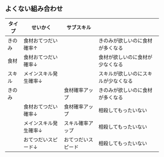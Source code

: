 ## よくない組み合わせ

| タイプ | せいかく              | サブスキル         |                                      |
| ------ | --------------------- | ------------------ | ------------------------------------ |
| きのみ | 食材おてつだい確率↑   |                    | きのみが欲しいのに食材が多くなる     |
| 食材   | 食材おてつだい確率↓   |                    | 食材が欲しいのに食材が少なくなる     |
| スキル | メインスキル発生確率↓ |                    | スキルが欲しいのにスキルが少なくなる |
| きのみ |                       | 食材確率アップ     | きのみが欲しいのに食材が多くなる     |
|        | 食材おてつだい確率↓   | 食材確率アップ     | 相殺してもったいない                 |
|        | メインスキル発生確率↓ | スキル確率アップ   | 相殺してもったいない                 |
|        | おてつだいスピード↓   | おてつだいスピード | 相殺してもったいない                 |
